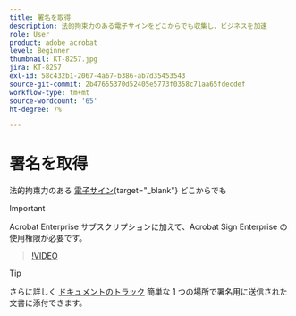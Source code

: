 ```yaml
---
title: 署名を取得
description: 法的拘束力のある電子サインをどこからでも収集し、ビジネスを加速
role: User
product: adobe acrobat
level: Beginner
thumbnail: KT-8257.jpg
jira: KT-8257
exl-id: 58c432b1-2067-4a67-b386-ab7d35453543
source-git-commit: 2b47655370d52405e5773f0358c71aa65fdecdef
workflow-type: tm+mt
source-wordcount: '65'
ht-degree: 7%

---
```


# 署名を取得

法的拘束力のある [電子サイン](https://www.adobe.com/jp/acrobat/online/request-signature.html){target="_blank"} どこからでも

>[!IMPORTANT]
>
>Acrobat Enterprise サブスクリプションに加えて、Acrobat Sign Enterprise の使用権限が必要です。

>[!VIDEO](https://video.tv.adobe.com/v/338359?quality=12&learn=on&hidetitle=true)

>[!TIP]
>
>さらに詳しく [ドキュメントのトラック](track.md) 簡単な 1 つの場所で署名用に送信された文書に添付できます。

